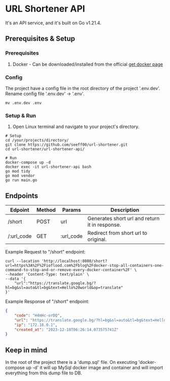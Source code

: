 # URL Shortener API
It's an API service, and it's built on Go v1.21.4.

## Prerequisites & Setup

### Prerequisites

1. Docker - Can be downloaded/installed from the official [get docker page](https://docs.docker.com/get-docker/)

### Config
The project have a config file in the root directory of the project '.env.dev'. Rename config file '.env.dev' -> '.env'.
```shell
mv .env.dev .env
```

### Setup & Run

1. Open Linux terminal and navigate to your project's directory.
```shell
# Setup
cd /your/projects/directory/
git clone https://github.com/seeff00/url-shortener.git
cd url-shortener/url-shortener-api/

# Run
docker-compose up -d
docker exec -it url-shortener-api bash
go mod tidy
go mod vendor
go run main.go
```

## Endpoints
Edpoint | Method | Params | Description
--- |--------|-------- | -----------
/short | POST   | url | Generates short url and return it in response.   
/:url_code | GET    | :url_code | Redirect from short url to original.

Example Request to "/short" endpoint:

```shell
curl --location 'http://localhost:8080/short?url=https%3A%2F%2Fioflood.com%2Fblog%2Fdocker-stop-all-containers-one-command-to-stop-and-or-remove-every-docker-container%2F' \
--header 'Content-Type: text/plain' \
--data '{
    "url":"https://translate.google.bg/?hl=bg&sl=auto&tl=bg&text=Hello%20world&op=translate"
}'
```

Example Response of "/short" endpoint:
```json
{
    "code": "H4mHc-orDQ",
    "url": "https://translate.google.bg/?hl=bg&sl=auto&tl=bg&text=Hello%20world&op=translate",
    "ip": "172.18.0.1",
    "created_at": "2023-12-18T06:26:14.073575741Z"
}
```

## Keep in mind

In the root of the project there is a 'dump.sql' file. On executing 'docker-compose up -d' it will up 
MySql docker image and container and will import everything from this dump file to DB.